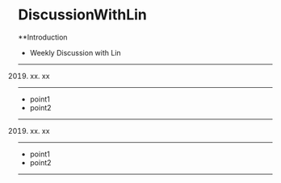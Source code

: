 # DiscussionWithLin

**Introduction

- Weekly Discussion with Lin
------------------------------

2019. xx. xx
------------------------------


- point1
- point2


------------------------------

2019. xx. xx
------------------------------


- point1
- point2


------------------------------